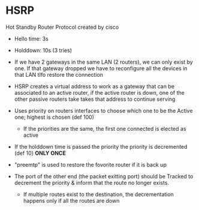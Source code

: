   # HSRP
  Hot Standby Router Protocol
  created by cisco
  
  * Hello time: 3s
  * Holddown: 10s (3 tries)
  
  
  * If we have 2 gateways in the same LAN (2 routers), we can only exist by one. If that gateway dropped we have to reconfigure all the devices in that LAN tIfo restore the connection
  * HSRP creates a virtual address to work as a gateway that can be associated to an active router, if the active router is down, one of the other passive routers take takes that address to continue serving
  * Uses priority on routers interfaces to choose which one to be the Active one; highest is chosen (def 100)
    * If the priorities are the same, the first one connected is elected as active
  * If the holddown time is passed the priority the priority is decremented (def 10) **ONLY ONCE**
  * "preemtp" is used to restore the fovorite router if it is back up
  * The port of the other end (the packet exitting port) should be Tracked to decrement the priority & inform that the route no longer exists.
    * If multiple routes exist to the destination, the decrementation happens only if all the routes are down
  
  
  
  

